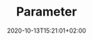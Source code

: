 ---
title: "Parameter"
description: "Wie Lasten und Belastungen bestimmt werden"
lead: "Wie Lasten und Belastungen bestimmt werden"
date: 2020-10-13T15:21:01+02:00
lastmod: 2020-10-13T15:21:01+02:00
draft: false
images: []
menu:
  belastungsanalyse:
    parent: "funktion"
weight: 20
toc: true
---